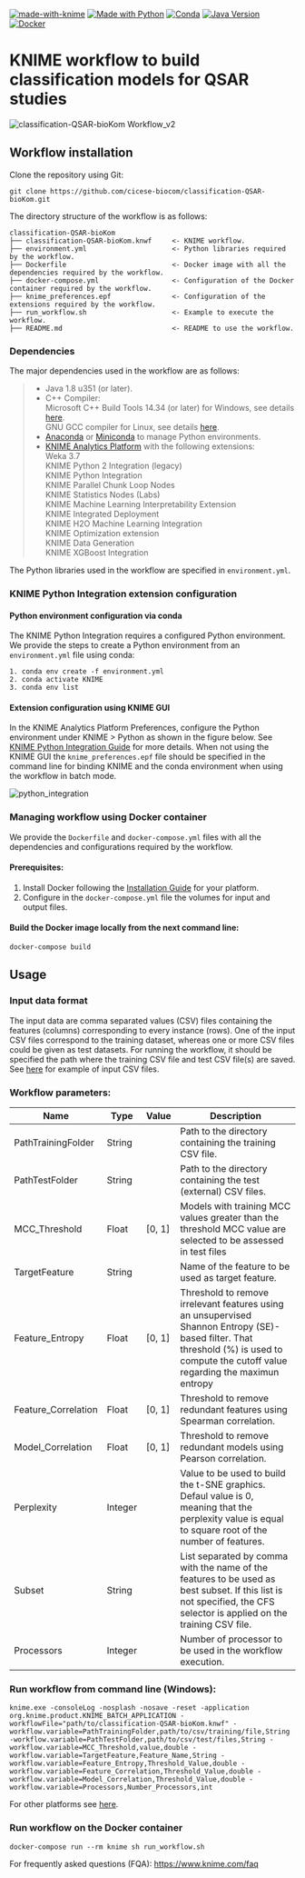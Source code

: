 [![made-with-knime](https://img.shields.io/badge/Made%20with-Knime-ffd700.svg)](https://www.knime.com/)
[![Made with Python](https://img.shields.io/badge/Python-=3.9-blue?logo=python&logoColor=white)](https://python.org "Go to Python homepage")
[![Conda](https://img.shields.io/badge/-conda-44A833?logo=anaconda&logoColor=FFFFFF&color=44A833)](https://docs.conda.io/en/latest/)
[![Java Version](https://img.shields.io/badge/Java->=1.8_u351-orange)](https://www.oracle.com/java/technologies/javase/8u351-relnotes.html)
[![Docker](https://badgen.net/badge/icon/docker?icon=docker&label)](https://www.docker.com/)

# KNIME workflow to build classification models for QSAR studies

![classification-QSAR-bioKom Workflow_v2](https://github.com/cicese-biocom/classification-QSAR-bioKom/assets/136017848/60606c02-f1a4-4e6b-8722-375ec2eb53d5)

## **Workflow installation**
Clone the repository using Git:
```
git clone https://github.com/cicese-biocom/classification-QSAR-bioKom.git
```
The directory structure of the workflow is as follows:
```
classification-QSAR-bioKom
├── classification-QSAR-bioKom.knwf     <- KNIME workflow.
├── environment.yml                     <- Python libraries required by the workflow.
├── Dockerfile                          <- Docker image with all the dependencies required by the workflow. 
├── docker-compose.yml                  <- Configuration of the Docker container required by the workflow. 
├── knime_preferences.epf               <- Configuration of the extensions required by the workflow. 
├── run_workflow.sh                     <- Example to execute the workflow. 
├── README.md                           <- README to use the workflow. 
```

### **Dependencies**
The major dependencies used in the workflow are as follows:

> - Java 1.8 u351 (or later). </br>
> - C++ Compiler: </br>
	Microsoft C++ Build Tools 14.34 (or later) for Windows, see details [here](https://visualstudio.microsoft.com/visual-cpp-build-tools/).</br>
	GNU GCC compiler for Linux, see details [here](https://gcc.gnu.org/).	
> - [Anaconda](https://www.anaconda.com/) or [Miniconda](https://docs.conda.io/projects/miniconda/en/latest/) to manage Python environments.
> - [KNIME Analytics Platform](https://www.knime.com/) with the following extensions: </br>
	Weka 3.7</br>
	KNIME Python 2 Integration (legacy)</br>
	KNIME Python Integration</br>
	KNIME Parallel Chunk Loop Nodes</br>
	KNIME Statistics Nodes (Labs)</br>
	KNIME Machine Learning Interpretability Extension</br>
	KNIME Integrated Deployment</br>
	KNIME H2O Machine Learning Integration</br>
	KNIME Optimization extension</br>
	KNIME Data Generation</br>
	KNIME XGBoost Integration</br>
	
The Python libraries used in the workflow are specified in `environment.yml`.

### **KNIME Python Integration extension configuration**

#### **Python environment configuration via conda**
The KNIME Python Integration requires a configured Python environment. We provide the steps to create a Python environment from an `environment.yml` file using conda:
```
1. conda env create -f environment.yml
2. conda activate KNIME
3. conda env list
```

#### **Extension configuration using KNIME GUI**
In the KNIME Analytics Platform Preferences, configure the Python environment under KNIME > Python as shown in the figure below. 
See [KNIME Python Integration Guide](https://docs.knime.com/latest/python_installation_guide/#_introduction) for more details.
When not using the KNIME GUI the `knime_preferences.epf` file should be specified in the command line for binding KNIME 
and the conda environment when using the workflow in batch mode.


![python_integration](https://github.com/cicese-biocom/classification-QSAR-bioKom/assets/136017848/c442850c-4599-4d0b-8306-989a4963c631)

### **Managing workflow using Docker container**
We provide the `Dockerfile` and `docker-compose.yml` files with all the dependencies and configurations required by the workflow.
#### Prerequisites:
1. Install Docker following the [Installation Guide](https://docs.docker.com/engine/installation/) for your platform.
2. Configure in the `docker-compose.yml` file the volumes for input and output files.

#### Build the Docker image locally from the next command line:
```
docker-compose build
```

## **Usage**
### **Input data format**
The input data are comma separated values (CSV) files containing the features (columns) corresponding to every instance (rows). One of the input CSV files correspond to the training dataset, whereas one or more CSV files could be given
as test datasets. For running the workflow, it should be specified the path where the training CSV file and test CSV file(s) are saved. See [here](https://drive.google.com/file/d/1lBCmGVzCgowK5Jm42zz1hiPqMOpN8HMG/view?usp=sharing) for example of input CSV files.

### Workflow parameters:

|Name|Type|Value|Description|
|----|----|----|----|
|PathTrainingFolder|String||Path to the directory containing the training CSV file.|
|PathTestFolder|String||Path to the directory containing the test (external) CSV files.|
|MCC_Threshold|Float|[0, 1]|Models with training MCC values greater than the threshold MCC value are selected to be assessed in test files|
|TargetFeature|String||Name of the feature to be used as target feature.|
|Feature_Entropy|Float|[0, 1]|Threshold to remove irrelevant features using an unsupervised Shannon Entropy (SE)-based filter. That threshold (%) is used to compute the cutoff value regarding the maximun entropy|
|Feature_Correlation|Float|[0, 1]|Threshold to remove redundant features using Spearman correlation.|
|Model_Correlation|Float|[0, 1]|Threshold to remove redundant models using Pearson correlation.|
|Perplexity|Integer||Value to be used to build the t-SNE graphics. Defaul value is 0, meaning that the perplexity value is equal to square root of the number of features.|
|Subset|String||List separated by comma with the name of the features to be used as best subset. If this list is not specified, the CFS selector is applied on the training CSV file.|
|Processors|Integer||Number of processor to be used in the workflow execution.|

### Run workflow from command line (Windows):
```
knime.exe -consoleLog -nosplash -nosave -reset -application org.knime.product.KNIME_BATCH_APPLICATION -workflowFile="path/to/classification-QSAR-bioKom.knwf" -workflow.variable=PathTrainingFolder,path/to/csv/training/file,String -workflow.variable=PathTestFolder,path/to/csv/test/files,String -workflow.variable=MCC_Threshold,value,double -workflow.variable=TargetFeature,Feature_Name,String -workflow.variable=Feature_Entropy,Threshold_Value,double -workflow.variable=Feature_Correlation,Threshold_Value,double -workflow.variable=Model_Correlation,Threshold_Value,double -workflow.variable=Processors,Number_Processors,int 
```
For other platforms see [here](https://www.knime.com/faq#q12).

### **Run workflow on the Docker container**
```
docker-compose run --rm knime sh run_workflow.sh
```

For frequently asked questions (FQA): https://www.knime.com/faq

